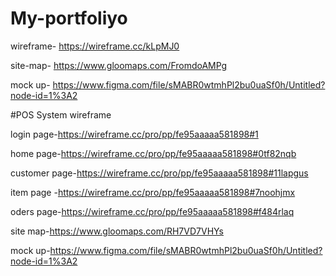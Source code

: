 # My-portfoliyo
wireframe- https://wireframe.cc/kLpMJ0



site-map- https://www.gloomaps.com/FromdoAMPg



mock up- https://www.figma.com/file/sMABR0wtmhPl2bu0uaSf0h/Untitled?node-id=1%3A2


#POS System
wireframe 

login page-https://wireframe.cc/pro/pp/fe95aaaaa581898#1

home page-https://wireframe.cc/pro/pp/fe95aaaaa581898#0tf82nqb

customer page-https://wireframe.cc/pro/pp/fe95aaaaa581898#11lapgus

item page -https://wireframe.cc/pro/pp/fe95aaaaa581898#7noohjmx

oders page-https://wireframe.cc/pro/pp/fe95aaaaa581898#f484rlaq



site map-https://www.gloomaps.com/RH7VD7VHYs


mock up-https://www.figma.com/file/sMABR0wtmhPl2bu0uaSf0h/Untitled?node-id=1%3A2
